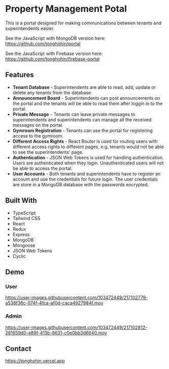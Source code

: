 # Property Management Potal

This is a portal designed for making communications between tenants and superintendents easier.

See the JavaScript with MongoDB version here: https://github.com/tonghohin/portal

See the JavaScript with Firebase version here: https://github.com/tonghohin/firebase-portal

## Features

- **Tenant Database** - Superintendents are able to read, add, update or delete any tenants from the database.
- **Announcement Board** - Superintendents can post announcements on the portal and the tenants will be able to read them after loggin in to the portal.
- **Private Message** - Tenants can leave private messages to superintendents and superintendents can manage all the received messages on the portal.
- **Gymroom Registration** - Tenants can use the portal for registering access to the gymroom.
- **Different Access Rights** - React Router is used for routing users with different access rights to different pages, e.g. tenants would not be able to see the superintendents' page.
- **Authentication** - JSON Web Tokens is used for handling authentication. Users are authenticated when they login. Unauthenticated users will not be able to access the portal.
- **User Accounts** - Both tenants and superintendents have to register an account and use the credentials for future login. The user credentials are store in a MongoDB database with the passwords encrypted.

## Built With

- TypeScript
- Tailwind CSS
- React
- Redux
- Express
- MongoDB
- Mongoose
- JSON Web Tokens
- Cyclic

## Demo

### User

https://user-images.githubusercontent.com/103472449/217102779-a538f36c-074f-4fca-af0d-caca4927984f.mov

### Admin

https://user-images.githubusercontent.com/103472449/217102812-281659d0-e89f-413b-8631-c0e0bb3d6640.mov

## Contact

https://tonghohin.vercel.app

